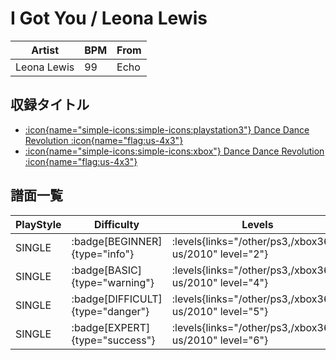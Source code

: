 # I Got You / Leona Lewis

|Artist|BPM|From|
|------|---|----|
|Leona Lewis|99|Echo|

## 収録タイトル

- [:icon{name="simple-icons:simple-icons:playstation3"} Dance Dance Revolution :icon{name="flag:us-4x3"}](/other/ps3)
- [:icon{name="simple-icons:simple-icons:xbox"} Dance Dance Revolution :icon{name="flag:us-4x3"}](/xbox360-us/2010)

## 譜面一覧

|PlayStyle|Difficulty|Levels|Notes|Movie|
|---------|----------|------|-----|-----|
|SINGLE| :badge[BEGINNER]{type="info"}| :levels{links="/other/ps3,/xbox360-us/2010" level="2"}|74/0||
|SINGLE| :badge[BASIC]{type="warning"}| :levels{links="/other/ps3,/xbox360-us/2010" level="4"}|122/6||
|SINGLE| :badge[DIFFICULT]{type="danger"}| :levels{links="/other/ps3,/xbox360-us/2010" level="5"}|199/13||
|SINGLE| :badge[EXPERT]{type="success"}| :levels{links="/other/ps3,/xbox360-us/2010" level="6"}|262/16||
